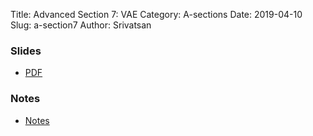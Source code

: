 Title: Advanced Section 7: VAE
Category: A-sections
Date: 2019-04-10
Slug: a-section7
Author: Srivatsan


### Slides
- [PDF]({attach}presentation/cs109b_Advanced_Section_VI.pdf)

### Notes
- [Notes]({attach}notes/cs109b_Advanced_Sections_VI_notes.pdf)
